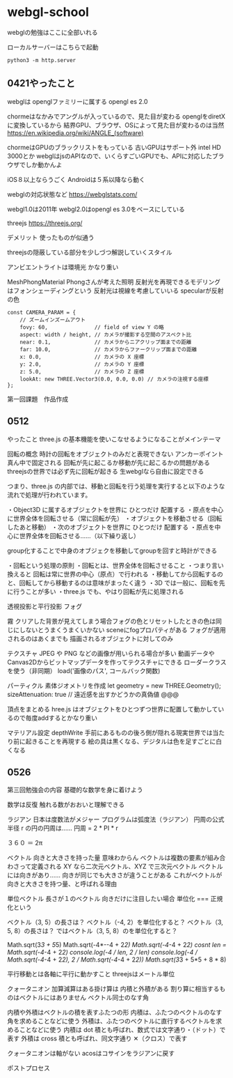 # webgl-school
webglの勉強はここに全部いれる

ローカルサーバーはこちらで起動
```
python3 -m http.server
```

## 0421やったこと
webglは
openglファミリーに属する
opengl es 2.0

chormeはなかみでアングルが入っているので、見た目が変わる
openglをdiretXに変換しているから
結界GPU、ブラウザ、OSによって見た目が変わるのは当然
https://en.wikipedia.org/wiki/ANGLE_(software)

chormeはGPUのブラックリストをもっている
古いGPUはサポート外 intel HD 3000とか
webglはjsのAPIなので、いくらすごいGPUでも、APIに対応したブラウザでしか動かんよ

iOS８以上ならうごく
Androidは５系以降なら動く

webglの対応状態など
https://webglstats.com/

webgl1.0は2011年
webgl2.0はopengl es 3.0をベースにしている

threejs
https://threejs.org/

デメリット
使ったものが似通う

threejsの隠蔽している部分を少しづつ解説していくスタイル

アンビエントライトは環境光
かなり重い

MeshPhongMaterial
Phongさんが考えた照明
反射光を再現できるモデリングはフォンシェーディングという
反射光は視線を考慮していいる
specularが反射の色

```
const CAMERA_PARAM = {
    // ズームインズームアウト
    fovy: 60,               // field of view Y の略
    aspect: width / height, // カメラが撮影する空間のアスペクト比
    near: 0.1,              // カメラからニアクリップ面までの距離
    far: 10.0,              // カメラからファークリップ面までの距離
    x: 0.0,                 // カメラの X 座標
    y: 2.0,                 // カメラの Y 座標
    z: 5.0,                 // カメラの Z 座標
    lookAt: new THREE.Vector3(0.0, 0.0, 0.0) // カメラの注視する座標
};
```

第一回課題　作品作成

## 0512
やったこと
three.js の基本機能を使いこなせるようになることがメインテーマ

回転の概念
時計の回転をオブジェクトのみだと表現できない
アンカーポイント真ん中で固定される
回転が先に起こるか移動が先に起こるかの問題がある
threejsの世界では必ず先に回転が起きる
生webglなら自由に設定できる

つまり、three.js の内部では、移動と回転を行う処理を実行すると以下のような流れで処理が行われています。

・Object3D に属するオブジェクトを世界に ひとつだけ 配置する
・原点を中心に世界全体を回転させる（常に回転が先）
・オブジェクトを移動させる（回転したあと移動）
・次のオブジェクトを世界に ひとつだけ 配置する
・原点を中心に世界全体を回転させる……（以下繰り返し）

group化することで中身のオブジェクを移動してgroupを回すと時計ができる

・回転という処理の原則
・回転とは、世界全体を回転させること
・つまり言い換えると 回転は常に世界の中心（原点）で行われる
・移動してから回転するのと、回転してから移動するのは意味がまったく違う
・3D では一般に、回転を先に行うことが多い
・three.js でも、やはり回転が先に処理される

透視投影と平行投影
フォグ

霧
クリアした背景が見えてしまう場合フォグの色とリセットしたときの色は同じにしないとうまくうまくいかない
sceneにfogプロパティがある
フォグが適用されるのはあくまでも 描画されるオブジェクトに対してのみ

テクスチャ
JPEG や PNG などの画像が用いられる場合が多い
動画データや Canvas2Dからビットマップデータを作ってテクスチャにできる
ローダークラスを使う（非同期）
load('画像のパス', コールバック関数)


パーティクル
素体ジオメトリを作成
let geometry = new THREE.Geometry();
sizeAttenuation: true // 遠近感を出すかどうかの真偽値 @@@

頂点をまとめる
hree.js はオブジェクトをひとつずつ世界に配置して動かしているので毎度addするとかなり重い

マテリアル設定
depthWrite
手前にあるものの後ろ側が隠れる現実世界では当たり前に起きることを再現する
絵の具は黒くなる、デジタルは色を足すごとに白くなる

## 0526
第三回勉強会の内容
基礎的な数学を身に着けよう

数学は反復
触れる数がおおいと理解できる

ラジアン
日本は度数法がメジャー
プログラムは弧度法（ラジアン）
円周の公式
半径 r の円の円周は……
円周 = 2 * PI * r

３６０ ＝ 2π

ベクトル
 向きと大きさを持った量
 意味わからん
ベクトルは複数の要素が組み合わさって定義される
XY なら二次元ベクトル、XYZ で三次元ベクトル
ベクトルには向きがあり……
向きが同じでも大きさが違うことがある
これがベクトルが向きと大きさを持つ量、と呼ばれる理由


単位ベクトル
長さが１のベクトル
向きだけに注目したい場合
単位化 === 正規化という


ベクトル（3, 5）の長さは？
ベクトル（-4, 2）を単位化すると？
ベクトル（3, 5, 8）の長さは？
ではベクトル（3, 5, 8）のを単位化すると？

Math.sqrt(3*3 + 5*5)
Math.sqrt(-4*--4 + 2*2)
Math.sqrt(-4*-4 + 2*2)
cosnt len = Math.sqrt(-4*-4 + 2*2)
console.log(-4 / len, 2 / len)
console.log(-4 / Math.sqrt(-4*-4 + 2*2), 2 / Math.sqrt(-4*-4 + 2*2))
Math.sqrt(3*3 + 5*5 + 8 * 8)

平行移動とは各軸に平行に動かすこと
threejsはメートル単位

クォータニオン
加算減算はある掛け算は
内積と外積がある
割り算に相当するものはベクトルにはありません
ベクトル同士のなす角

内積や外積はベクトルの積を表すふたつの形
内積は、ふたつのベクトルのなす角を求めることなどに使う
外積は、ふたつのベクトルに直行するベクトルを求めることなどに使う
内積は dot 積とも呼ばれ、数式では文字通り・（ドット）で表す
外積は cross 積とも呼ばれ、同文字通り ✕（クロス）で表す

クォータニオンは軸がない
acosはコサインをラジアンに戻す

ポストプロセス
